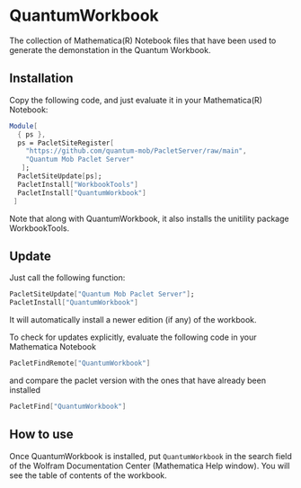 # QuantumWorkbook

The collection of Mathematica(R) Notebook files that have been used to generate the demonstation in the Quantum Workbook.

## Installation

Copy the following code, and just evaluate it in your Mathematica(R) Notebook:

```Mathematica
Module[
  { ps },
  ps = PacletSiteRegister[
    "https://github.com/quantum-mob/PacletServer/raw/main",
    "Quantum Mob Paclet Server"
   ];
  PacletSiteUpdate[ps];
  PacletInstall["WorkbookTools"]
  PacletInstall["QuantumWorkbook"]
 ]
```

Note that along with QuantumWorkbook, it also installs the unitility package WorkbookTools.


## Update

Just call the following function:

```Mathematica
PacletSiteUpdate["Quantum Mob Paclet Server"];
PacletInstall["QuantumWorkbook"]
```
It will automatically install a newer edition (if any) of the workbook.

To check for updates explicitly, evaluate the following code in your Mathematica Notebook

```Mathematica
PacletFindRemote["QuantumWorkbook"]
```
and compare the paclet version with the ones that have already been installed

```Mathematica
PacletFind["QuantumWorkbook"]
```


## How to use

Once QuantumWorkbook is installed, put `QuantumWorkbook` in the search field of the Wolfram Documentation Center (Mathematica Help window). You will see the table of contents of the workbook.
